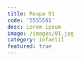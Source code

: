 ```yaml
---
title: Roupa 01
code: '5555561'
desc: Lorem ipsum
image: /images/01.jpg
category: infantil
featured: true
---
```

